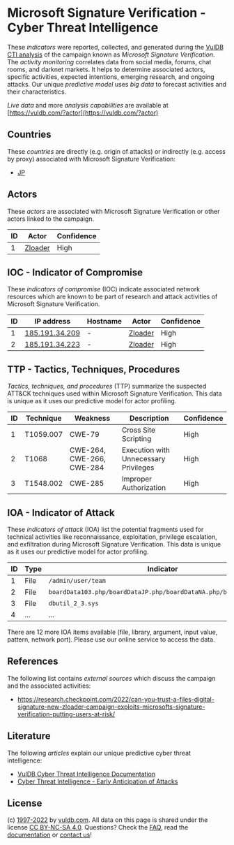 # Microsoft Signature Verification - Cyber Threat Intelligence

These _indicators_ were reported, collected, and generated during the [VulDB CTI analysis](https://vuldb.com/?kb.cti) of the campaign known as _Microsoft Signature Verification_. The _activity monitoring_ correlates data from social media, forums, chat rooms, and darknet markets. It helps to determine associated actors, specific activities, expected intentions, emerging research, and ongoing attacks. Our unique _predictive model_ uses _big data_ to forecast activities and their characteristics.

_Live data_ and more _analysis capabilities_ are available at [https://vuldb.com/?actor](https://vuldb.com/?actor)

## Countries

These _countries_ are directly (e.g. origin of attacks) or indirectly (e.g. access by proxy) associated with Microsoft Signature Verification:

* [JP](https://vuldb.com/?country.jp)

## Actors

These _actors_ are associated with Microsoft Signature Verification or other actors linked to the campaign.

ID | Actor | Confidence
-- | ----- | ----------
1 | [Zloader](https://vuldb.com/?actor.zloader) | High

## IOC - Indicator of Compromise

These _indicators of compromise_ (IOC) indicate associated network resources which are known to be part of research and attack activities of Microsoft Signature Verification.

ID | IP address | Hostname | Actor | Confidence
-- | ---------- | -------- | ----- | ----------
1 | [185.191.34.209](https://vuldb.com/?ip.185.191.34.209) | - | [Zloader](https://vuldb.com/?actor.zloader) | High
2 | [185.191.34.223](https://vuldb.com/?ip.185.191.34.223) | - | [Zloader](https://vuldb.com/?actor.zloader) | High

## TTP - Tactics, Techniques, Procedures

_Tactics, techniques, and procedures_ (TTP) summarize the suspected ATT&CK techniques used within Microsoft Signature Verification. This data is unique as it uses our predictive model for actor profiling.

ID | Technique | Weakness | Description | Confidence
-- | --------- | -------- | ----------- | ----------
1 | T1059.007 | CWE-79 | Cross Site Scripting | High
2 | T1068 | CWE-264, CWE-266, CWE-284 | Execution with Unnecessary Privileges | High
3 | T1548.002 | CWE-285 | Improper Authorization | High

## IOA - Indicator of Attack

These _indicators of attack_ (IOA) list the potential fragments used for technical activities like reconnaissance, exploitation, privilege escalation, and exfiltration during Microsoft Signature Verification. This data is unique as it uses our predictive model for actor profiling.

ID | Type | Indicator | Confidence
-- | ---- | --------- | ----------
1 | File | `/admin/user/team` | High
2 | File | `boardData103.php/boardDataJP.php/boardDataNA.php/boardDataWW.php` | High
3 | File | `dbutil_2_3.sys` | High
4 | ... | ... | ...

There are 12 more IOA items available (file, library, argument, input value, pattern, network port). Please use our online service to access the data.

## References

The following list contains _external sources_ which discuss the campaign and the associated activities:

* https://research.checkpoint.com/2022/can-you-trust-a-files-digital-signature-new-zloader-campaign-exploits-microsofts-signature-verification-putting-users-at-risk/

## Literature

The following _articles_ explain our unique predictive cyber threat intelligence:

* [VulDB Cyber Threat Intelligence Documentation](https://vuldb.com/?kb.cti)
* [Cyber Threat Intelligence - Early Anticipation of Attacks](https://www.scip.ch/en/?labs.20201022)

## License

(c) [1997-2022](https://vuldb.com/?kb.changelog) by [vuldb.com](https://vuldb.com/?kb.about). All data on this page is shared under the license [CC BY-NC-SA 4.0](https://creativecommons.org/licenses/by-nc-sa/4.0/). Questions? Check the [FAQ](https://vuldb.com/?kb.faq), read the [documentation](https://vuldb.com/?kb) or [contact us](https://vuldb.com/?contact)!
